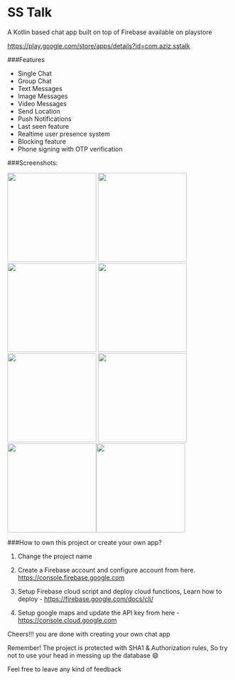 # SS Talk
A Kotlin based chat app built on top of Firebase available on playstore

https://play.google.com/store/apps/details?id=com.aziz.sstalk



###Features


- Single Chat
-  Group Chat
-  Text Messages
-  Image Messages
-  Video Messages
-  Send Location
-  Push Notifications
-  Last seen feature
-  Realtime user presence system
-  Blocking feature
-  Phone signing with OTP verification


###Screenshots:


<img src="https://github.com/azizur-rehman/SSTalk/blob/master/Screenshots/appwrap-template-201903222309470.png" width="200"> <img src="https://github.com/azizur-rehman/SSTalk/blob/master/Screenshots/appwrap-template-201903222309471.png" width="200"> <img src="https://github.com/azizur-rehman/SSTalk/blob/master/Screenshots/appwrap-template-20190322233759.png" width="200">
<img src="https://github.com/azizur-rehman/SSTalk/blob/master/Screenshots/appwrap-template-20190322233328.png" width="200"> <img src="https://github.com/azizur-rehman/SSTalk/blob/master/Screenshots/appwrap-template-20190322234510.png" width="200"> <img src="https://github.com/azizur-rehman/SSTalk/blob/master/Screenshots/appwrap-template-201903222347090.png" width="200"> <img src="https://github.com/azizur-rehman/SSTalk/blob/master/Screenshots/appwrap-template-20190322232752.png" width="200"><img src="https://github.com/azizur-rehman/SSTalk/blob/master/Screenshots/appwrap-template-201903222347091.png" width="200">






###How to own this project or create your own app?

1.  Change the project name

3. Create a Firebase account and configure account from here. https://console.firebase.google.com

5. Setup Firebase cloud script and deploy cloud functions, Learn how to deploy - https://firebase.google.com/docs/cli/

7. Setup google maps and update the API key from here - https://console.cloud.google.com



Cheers!!! you are done with creating your own chat app 

Remember! The project is protected with SHA1 & Authorization rules, So try not to use your head in messing up the database 😄

Feel free to leave any kind of feedback
